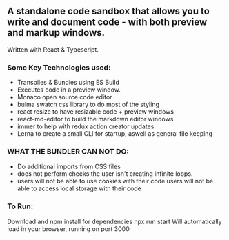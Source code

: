 ## A standalone code sandbox that allows you to write and document code - with both preview and markup windows.

Written with React & Typescript. 

### Some Key Technologies used:
- Transpiles & Bundles using ES Build
- Executes code in a preview window.
- Monaco open source code editor
- bulma swatch css library to do most of the styling
- react resize to have resizable code + preview windows
- react-md-editor to build the markdown editor windows
- immer to help with redux action creator updates
- Lerna to create a small CLI for startup, aswell as general file keeping

### WHAT THE BUNDLER CAN NOT DO:
- Do additional imports from CSS files
- does not perform checks the user isn't creating infinite loops.
- users will not be able to use cookies with their code
users will not be able to access local storage with their code

### To Run:
Download and npm install for dependencies
npx run start
Will automatically load in your browser, running on port 3000
